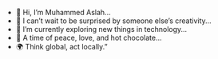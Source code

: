 - 👋 Hi, I’m Muhammed Aslah...
- 👀 I can’t wait to be surprised by someone else’s creativity...
- 🌱 I’m currently exploring new things in technology...
- 💞️ A time of peace, love, and hot chocolate...
- 🌍 Think global, act locally.” 

<!---
aslah007/aslah007 is a ✨ special ✨ repository because its `README.md` (this file) appears on your GitHub profile.
You can click the Preview link to take a look at your changes.
--->
